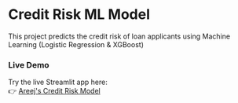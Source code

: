 # Credit Risk ML Model  

This project predicts the credit risk of loan applicants using Machine Learning (Logistic Regression & XGBoost)  

### Live Demo  
Try the live Streamlit app here:  
👉 [Areej's Credit Risk Model](https://areejs-credit-risk-ml-model.streamlit.app/)



